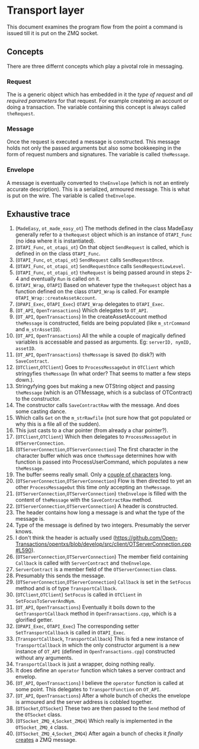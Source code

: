 # Transport layer

This document examines the program flow from the point a command is issued till it is put on the ZMQ socket.

## Concepts
There are three differnt concepts which play a pivotal role in messaging.

### Request
The is a generic object which has embedded in it the _type of request_ and _all required parameters_ for that request. For example createing an account or doing a transaction. The variable containing this concept is always called `theRequest`.

### Message
Once the request is executed a message is constructed. This message holds not only the passed arguments but also some bookkeeping in the form of request numbers and signatures. The variable is called `theMessage`.

### Envelope
A message is eventually converted to `theEnvelope` (which is not an entirely accurate description). This is a serialized, armoured message. This is what is put on the wire. The variable is called `theEnvelope`.

## Exhaustive trace

1. (`MadeEasy`, `ot_made_easy_ot`) The methods defined in the class MadeEasy generally refer to a `theRequest` object which is an instance of `OTAPI_Func` (no idea where it is instantiated).
2. (`OTAPI_Func`, `ot_otapi_ot`) On that object `SendRequest` is called, which is defined in on the class `OTAPI_Func`.
3. (`OTAPI_Func`, `ot_otapi_ot`) `SendRequest` calls `SendRequestOnce`.
4. (`OTAPI_Func`, `ot_otapi_ot`) `SendRequestOnce` calls `SendRequestLowLevel`.
5. (`OTAPI_Func`, `ot_otapi_ot`) `theRequest` is being passed around in steps 2-4 and eventually `Run` is called on it.
6. (`OTAPI_Wrap`, `OTAPI`) Based on whatever type the `theRequest` object has a function defined on the class `OTAPI_Wrap` is called. For example `OTAPI_Wrap::createAssetAccount`.
7. (`OPAPI_Exec`, `OTAPI_Exec`) `OTAPI_Wrap` delegates to `OTAPI_Exec`.
8. (`OT_API`, `OpenTransactions`) Which delegates to `OT_API`.
9. (`OT_API`, `OpenTransactions`) In the createAssetAccount method `theMessage` is constructed, fields are being populated (like `m_strCommand` and `m_strAssetID`).
10. (`OT_API`, `OpenTransactions`) All the while a couple of magically defined variables is accessable and passed as arguments. Eg: `serverID, nymID, assetID`.
11. (`OT_API`, `OpenTransactions`) `theMessage` is saved (to disk?) with `SaveContract`.
12. (`OTClient`,`OTClient`) Goes to `ProcessMessageOut` in `OTClient` which stringyfies `theMessage` (In what order? That seems to matter a few steps down.).
  1. Stringyfying goes but making a new OTString object and passing `theMessage` (which is an OTMessage, which is a subclass of OTContract) to the constructor.
  2. The constructor calls `SaveContractRaw` with the message. And does some casting dance.
  3. Which calls `Get` on the `m_strRawfile` (not sure how that got populated or why this is a file all of the sudden).
  4. This just casts to a char pointer (from already a char pointer?).
13. (`OTClient`,`OTClient`) Which then delegates to `ProcessMessageOut` in `OTServerConnection`.
14. (`OTServerConnection`,`OTServerConnection`) The first character in the character buffer which was once `theMessage` determines how with function is passed into ProcessUserCommand, which populates a new `theMessage`.
  1. The buffer seems really small. Only a [couple of characters](https://github.com/Open-Transactions/opentxs/blob/a29d030669b87308509ee0c29a6016f39c7fa6e0/src/client/OTServerConnection.cpp#L833) long.
15. (`OTServerConnection`,`OTServerConnection`) Flow is then directed to yet an other `ProcessMessageOut` this time _only_ accepting an `theMessage`.
16. (`OTServerConnection`,`OTServerConnection`) `theEnvelope` is filled with the content of `theMessage` with the `SaveContractRaw` method.
17. (`OTServerConnection`,`OTServerConnection`) A header is constructed.
  1. The header contains how long a message is and what the type of the message is.
  2. Type of the message is defined by two integers. Presumably the server knows.
  3. I don't think the header is actually used (https://github.com/Open-Transactions/opentxs/blob/develop/src/client/OTServerConnection.cpp#L590).
18. (`OTServerConnection`,`OTServerConnection`) The member field containing `Callback` is called with `ServerContract` and `theEnvelope`.
  1. `ServerContract` is a member field of the `OTServerConnection` class.
  2. Presumably this sends the message.
19. (`OTServerConnection`,`OTServerConnection`) `Callback` is set in the `SetFocus` method and is of type `TransportCallback`.
20. (`OTClient`,`OTClient`) `SetFocus` is called in `OTClient` in `SetFocusToServerAndNym`.
21. (`OT_API`, `OpenTransactions`) Eventually it boils down to the `GetTransportCallback` method in `OpenTransactions.cpp`, which is a glorified getter.
22. (`OPAPI_Exec`, `OTAPI_Exec`) The corresponding setter `SetTransportCallback` is called in `OTAPI_Exec`.
23. (`TransportCallback`, `TransportCallback`) This is fed a new instance of `TransportCallback` in which the only constructor argument is a new instance of `OT_API` (defined in `OpenTransactions.cpp`) constructed without any arguments.
  1. `TransportCallback` is just a wrapper, doing nothing really.
  2. It does define an `operator` function which takes a server contract and envelop.
24. (`OT_API`, `OpenTransactions`) I believe the `operator` function is called at some point. This delegates to `TransportFunction` on `OT_API`.
25. (`OT_API`, `OpenTransactions`) After a whole bunch of checks the envelope is armoured and the server address is cobbled together.
26. (`OTSocket`,`OTSocket`) These two are then passed to the `Send` method of the `OTSocket` class.
27. (`OTSocket_ZMQ_4`,`Socket_ZMQ4`) Which really is implemented in the `OTSocket_ZMQ_4` class.
28. (`OTSocket_ZMQ_4`,`Socket_ZMQ4`) After again a bunch of checks it _finally_ [creates](https://github.com/Open-Transactions/opentxs/blob/aea45331aa5b567fdee8500f90629e1a0046be8e/src/ext/Socket_ZMQ4.cpp#L422) a ZMQ message.
